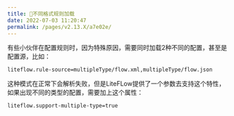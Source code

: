 ```yaml
---
title: 🌭不同格式规则加载
date: 2022-07-03 11:20:47
permalink: /pages/v2.13.X/a7e02e/
---
```


有些小伙伴在配置规则时，因为特殊原因，需要同时加载2种不同的配置，甚至是配置源，比如：

```properties
liteflow.rule-source=multipleType/flow.xml,multipleType/flow.json
```

这种模式在正常下会解析失败，但是LiteFLow提供了一个参数去支持这个特性，如果出现不同的类型的配置，需要加上这个属性：

```properties
liteflow.support-multiple-type=true
```